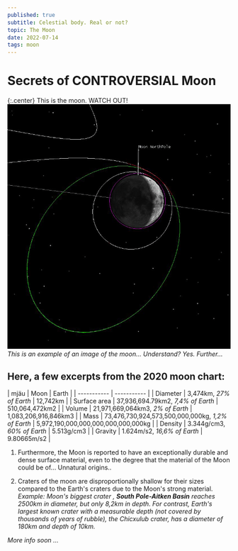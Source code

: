 ```yaml
---
published: true
subtitle: Celestial body. Real or not?
topic: The Moon
date: 2022-07-14
tags: moon
---
```


# Secrets of CONTROVERSIAL Moon

{:.center} This is the moon. WATCH OUT!
![This is the moon. WATCH OUT!](/images/moon1.png)
*This is an example of an image of the moon... Understand? Yes. Further...*

## Here, a few excerpts from the 2020 moon chart:

| mjäu | Moon | Earth |
| ----------- | ----------- |
| Diameter | 3,474km, *27% of Earth* | 12,742km |
| Surface area | 37,936,694.79km2, *7,4% of Earth* | 510,064,472km2 |
| Volume | 21,971,669,064km3, *2% of Earth* | 1,083,206,916,846km3 |
| Mass | 73,476,730,924,573,500,000,000kg, *1,2% of Earth* | 5,972,190,000,000,000,000,000,000kg |
| Density | 3.344g/cm3, *60% of Earth* | 5.513g/cm3 |
| Gravity | 1.624m/s2, *16,6% of Earth* | 9.80665m/s2 |

1. Furthermore, the Moon is reported to have an exceptionally durable and dense surface material, even to the degree that the material of the Moon could be of... Unnatural origins.. 

2. Craters of the moon are disproportionally shallow for their sizes compared to the Earth's craters due to the Moon's strong material. 
*Example: Moon's biggest crater , **South Pole-Aitken Basin** reaches 2500km in diameter, but only 8,2km in depth. For contrast, Earth's largest known crater with a measurable depth (not covered by thousands of years of rubble), the Chicxulub crater, has a diameter of 180km and depth of 10km.*

*More info soon ...*